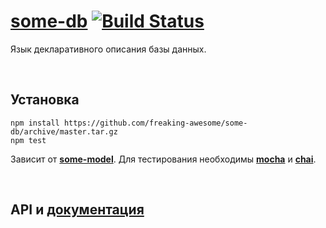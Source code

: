 # [some-db](http://somejs.org/db) [![Build Status](https://secure.travis-ci.org/freaking-awesome/some-db.png)](http://travis-ci.org/freaking-awesome/some-db)
Язык декларативного описания базы данных.

 
## Установка
```
npm install https://github.com/freaking-awesome/some-db/archive/master.tar.gz
npm test
```
Зависит от **[some-model](https://github.com/freaking-awesome/some-model)**. Для тестирования необходимы **[mocha]()** и **[chai]()**.

 
## API и [документация](http://api.somejs.org/db)